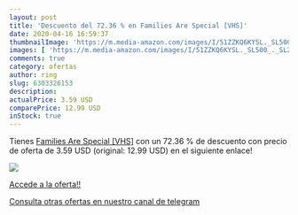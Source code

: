 ```yaml
---
layout: post
title: 'Descuento del 72.36 % en Families Are Special [VHS]'
date: 2020-04-16 16:59:37
thumbnailImage: 'https://m.media-amazon.com/images/I/51ZZKQ6KYSL._SL500_._SL200_.jpg'
images: [ 'https://m.media-amazon.com/images/I/51ZZKQ6KYSL._SL500_._SL200_.jpg' ]
comments: true
category: ofertas
author: ring
slug: 6303326153
description:
actualPrice: 3.59 USD
comparePrice: 12.99 USD
inStock: true
---
```


Tienes [Families Are Special [VHS]](https://www.amazon.com/dp/6303326153/?tag=redken08-20) con un 72.36 % de descuento con precio de oferta de 3.59 USD (original: 12.99 USD) en el siguiente enlace!

[![](https://m.media-amazon.com/images/I/51ZZKQ6KYSL._SL500_._SL200_.jpg)](https://www.amazon.com/dp/6303326153/?tag=redken08-20)

[Accede a la oferta!!](https://www.amazon.com/dp/6303326153/?tag=redken08-20)

[Consulta otras ofertas en nuestro canal de telegram](https://t.me/s/ofertas25)
